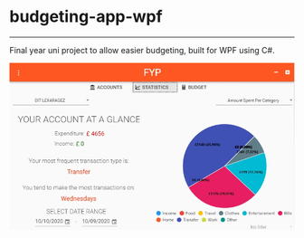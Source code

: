 # budgeting-app-wpf
---
Final year uni project to allow easier budgeting, built for WPF using C#.


![alt text](https://github.com/Rowsim/budgeting-app-wpf/blob/master/images/stats.JPG?raw=true, "app-preview")

